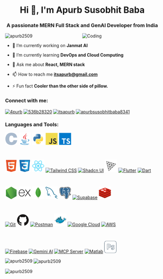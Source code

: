 

<h1 align="center">Hi 👋, I'm Apurb Susobhit Baba</h1>
<h3 align="center">A passionate MERN Full Stack and GenAI Developer from India</h3>
<img align="right" alt="Coding" width="50%" src="https://media0.giphy.com/media/v1.Y2lkPTc5MGI3NjExaWY4czJra3N1bXU4YXJ3aDU5d2lkdnB2Y2RieHcwY3ltMjZoYTY4eCZlcD12MV9pbnRlcm5hbF9naWZfYnlfaWQmY3Q9Zw/Rpl1sod1vCXK0L2SUN/giphy.gif"/>


<p align="left"> <img src="https://komarev.com/ghpvc/?username=apurb2509&label=Profile%20views&color=0e75b6&style=flat" alt="apurb2509" /> </p>

- 🔭 I’m currently working on **Janmat AI**

- 🌱 I’m currently learning **DevOps and Cloud Computing**

- 💬 Ask me about **React, MERN stack**

- 📫 How to reach me **itsapurb@gmail.com**

- ⚡ Fun fact **Cooler than the other side of pillow.**

<h3 align="left">Connect with me:</h3>
<p align="left">
<a href="https://twitter.com/4purb" target="blank"><img align="center" src="https://raw.githubusercontent.com/rahuldkjain/github-profile-readme-generator/master/src/images/icons/Social/twitter.svg" alt="4purb" height="30" width="40" /></a>
<a href="https://linkedin.com/in/apurbsusobhitbaba" target="blank"><img align="center" src="https://raw.githubusercontent.com/rahuldkjain/github-profile-readme-generator/master/src/images/icons/Social/linked-in-alt.svg" alt="536b28320" height="30" width="40" /></a>
<a href="https://instagram.com/itsapurb" target="blank"><img align="center" src="https://raw.githubusercontent.com/rahuldkjain/github-profile-readme-generator/master/src/images/icons/Social/instagram.svg" alt="itsapurb" height="30" width="40" /></a>
<a href="https://www.youtube.com/@apurbsusobhitbaba8341" target="blank"><img align="center" src="https://raw.githubusercontent.com/rahuldkjain/github-profile-readme-generator/master/src/images/icons/Social/youtube.svg" alt="apurbsusobhitbaba8341" height="30" width="40" /></a>
</p>

<h3 align="left">Languages and Tools:</h3>

<p align="left">

<!-- Languages -->
<a href="https://www.cprogramming.com/" target="_blank"><img src="https://raw.githubusercontent.com/devicons/devicon/master/icons/c/c-original.svg" alt="C" width="40" height="40"/></a>
<a href="https://www.java.com" target="_blank"><img src="https://raw.githubusercontent.com/devicons/devicon/master/icons/java/java-original.svg" alt="Java" width="40" height="40"/></a>
<a href="https://www.python.org" target="_blank"><img src="https://raw.githubusercontent.com/devicons/devicon/master/icons/python/python-original.svg" alt="Python" width="40" height="40"/></a>
<a href="https://developer.mozilla.org/en-US/docs/Web/JavaScript" target="_blank"><img src="https://raw.githubusercontent.com/devicons/devicon/master/icons/javascript/javascript-original.svg" alt="JavaScript" width="40" height="40"/></a>
<a href="https://www.typescriptlang.org/" target="_blank"><img src="https://raw.githubusercontent.com/devicons/devicon/master/icons/typescript/typescript-original.svg" alt="TypeScript" width="40" height="40"/></a>

<br/>

<!-- Frontend -->
<a href="https://www.w3.org/html/" target="_blank"><img src="https://raw.githubusercontent.com/devicons/devicon/master/icons/html5/html5-original.svg" alt="HTML5" width="40" height="40"/></a>
<a href="https://www.w3schools.com/css/" target="_blank"><img src="https://raw.githubusercontent.com/devicons/devicon/master/icons/css3/css3-original.svg" alt="CSS3" width="40" height="40"/></a>
<a href="https://reactjs.org/" target="_blank"><img src="https://raw.githubusercontent.com/devicons/devicon/master/icons/react/react-original.svg" alt="React.js" width="40" height="40"/></a>
<a href="https://tailwindcss.com/" target="_blank"><img src="https://www.vectorlogo.zone/logos/tailwindcss/tailwindcss-icon.svg" alt="Tailwind CSS" width="40" height="40"/></a>
<a href="https://ui.shadcn.com/" target="_blank"><img src="https://avatars.githubusercontent.com/u/139895814?s=200&v=4" alt="Shadcn UI" width="40" height="40"/></a>
<a href="https://threejs.org/" target="_blank"><img src="https://raw.githubusercontent.com/devicons/devicon/master/icons/threejs/threejs-original.svg" alt="Three.js" width="40" height="40"/></a>
<a href="https://flutter.dev" target="_blank"><img src="https://www.vectorlogo.zone/logos/flutterio/flutterio-icon.svg" alt="Flutter" width="40" height="40"/></a>
<a href="https://dart.dev" target="_blank"><img src="https://www.vectorlogo.zone/logos/dartlang/dartlang-icon.svg" alt="Dart" width="40" height="40"/></a>

<br/>

<!-- Backend & Databases -->
<a href="https://nodejs.org" target="_blank"><img src="https://raw.githubusercontent.com/devicons/devicon/master/icons/nodejs/nodejs-original.svg" alt="Node.js" width="40" height="40"/></a>
<a href="https://expressjs.com" target="_blank"><img src="https://raw.githubusercontent.com/devicons/devicon/master/icons/express/express-original.svg" alt="Express.js" width="40" height="40"/></a>
<a href="https://www.mongodb.com/" target="_blank"><img src="https://raw.githubusercontent.com/devicons/devicon/master/icons/mongodb/mongodb-original.svg" alt="MongoDB" width="40" height="40"/></a>
<a href="https://www.mysql.com/" target="_blank"><img src="https://raw.githubusercontent.com/devicons/devicon/master/icons/mysql/mysql-original.svg" alt="MySQL" width="40" height="40"/></a>
<a href="https://www.postgresql.org" target="_blank"><img src="https://raw.githubusercontent.com/devicons/devicon/master/icons/postgresql/postgresql-original.svg" alt="PostgreSQL" width="40" height="40"/></a>
<a href="https://supabase.com/" target="_blank"><img src="https://avatars.githubusercontent.com/u/54469796?s=200&v=4" alt="Supabase" width="40" height="40"/></a>
<a href="https://redis.io" target="_blank"><img src="https://raw.githubusercontent.com/devicons/devicon/master/icons/redis/redis-original.svg" alt="Redis" width="40" height="40"/></a>

<br/>

<!-- Tools & Platforms -->
<a href="https://git-scm.com/" target="_blank"><img src="https://www.vectorlogo.zone/logos/git-scm/git-scm-icon.svg" alt="Git" width="40" height="40"/></a>
<a href="https://github.com/" target="_blank"><img src="https://raw.githubusercontent.com/devicons/devicon/master/icons/github/github-original.svg" alt="GitHub" width="40" height="40"/></a>
<a href="https://www.postman.com/" target="_blank"><img src="https://www.vectorlogo.zone/logos/getpostman/getpostman-icon.svg" alt="Postman" width="40" height="40"/></a>
<a href="https://www.docker.com/" target="_blank"><img src="https://raw.githubusercontent.com/devicons/devicon/master/icons/docker/docker-original.svg" alt="Docker" width="40" height="40"/></a>
<a href="https://cloud.google.com/" target="_blank"><img src="https://www.vectorlogo.zone/logos/google_cloud/google_cloud-icon.svg" alt="Google Cloud" width="40" height="40"/></a>
<a href="https://aws.amazon.com/" target="_blank"><img src="https://cdn.jsdelivr.net/gh/devicons/devicon/icons/amazonwebservices/amazonwebservices-original-wordmark.svg" alt="AWS" width="40" height="40"/></a>

<br/>

<!-- Other Tech -->
<a href="https://firebase.google.com/" target="_blank"><img src="https://www.vectorlogo.zone/logos/firebase/firebase-icon.svg" alt="Firebase" width="40" height="40"/></a>
<a href="https://ai.google.dev/" target="_blank"><img src="https://upload.wikimedia.org/wikipedia/commons/thumb/4/47/Google-gemini-icon.svg/512px-Google-gemini-icon.svg.png" alt="Gemini AI" width="40" height="40"/></a>
<a href="https://en.wikipedia.org/wiki/Multichannel_publishing" target="_blank"><img src="https://img.icons8.com/ios/452/server.png" alt="MCP Server" width="40" height="40"/></a>
<a href="https://www.mathworks.com/" target="_blank"><img src="https://upload.wikimedia.org/wikipedia/commons/2/21/Matlab_Logo.png" alt="Matlab" width="40" height="40"/></a>
<a href="https://www.photoshop.com/en" target="_blank"><img src="https://raw.githubusercontent.com/devicons/devicon/master/icons/photoshop/photoshop-line.svg" alt="Photoshop" width="40" height="40"/></a>

</p>


<p><img align="left" src="https://github-readme-stats.vercel.app/api/top-langs?username=apurb2509&show_icons=true&locale=en&layout=compact" alt="apurb2509" /></p>

<p>&nbsp;<img align="center" src="https://github-readme-stats.vercel.app/api?username=apurb2509&show_icons=true&locale=en" alt="apurb2509" /></p>

<p><img align="center" src="https://github-readme-streak-stats.herokuapp.com/?user=apurb2509&" alt="apurb2509" /></p>
